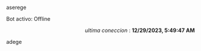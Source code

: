 aserege

<p>Bot activo: Offline</p>
<p align="right"><i>ultima coneccion</i> : <b>12/29/2023, 5:49:47 AM</b></p>

 adege
